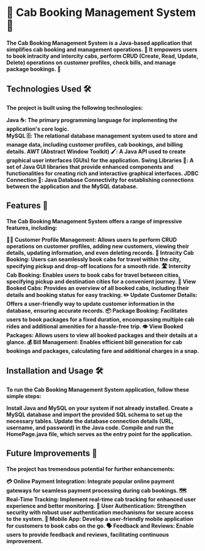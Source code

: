 <h1>🚕 Cab Booking Management System 📅</h1>
<h4>The Cab Booking Management System is a Java-based application that simplifies cab booking and management operations. 🚀 It empowers users to book intracity and intercity cabs, perform CRUD (Create, Read, Update, Delete) operations on customer profiles, check bills, and manage package bookings. 💼</h4>
<h2>Technologies Used 🛠️</h2>
<h4>The project is built using the following technologies:</br>

Java ☕: The primary programming language for implementing the application's core logic.</br>
MySQL 🗄️: The relational database management system used to store and manage data, including customer profiles, cab bookings, and billing details.
AWT (Abstract Window Toolkit) 🖌️: A Java API used to create graphical user interfaces (GUIs) for the application.
Swing Libraries 🎨: A set of Java GUI libraries that provide enhanced components and functionalities for creating rich and interactive graphical interfaces.
JDBC Connection 🔌: Java Database Connectivity for establishing connections between the application and the MySQL database.</h4>
<h2>Features 🌟</h2>
<h4>The Cab Booking Management System offers a range of impressive features, including:

🧑‍💼 Customer Profile Management: Allows users to perform CRUD operations on customer profiles, adding new customers, viewing their details, updating information, and even deleting records.
🚗 Intracity Cab Booking: Users can seamlessly book cabs for travel within the city, specifying pickup and drop-off locations for a smooth ride.
🛣️ Intercity Cab Booking: Enables users to book cabs for travel between cities, specifying pickup and destination cities for a convenient journey.
👀 View Booked Cabs: Provides an overview of all booked cabs, including their details and booking status for easy tracking.
✏️ Update Customer Details: Offers a user-friendly way to update customer information in the database, ensuring accurate records.
📦 Package Booking: Facilitates users to book packages for a fixed duration, encompassing multiple cab rides and additional amenities for a hassle-free trip.
👁️ View Booked Packages: Allows users to view all booked packages and their details at a glance.
💰 Bill Management: Enables efficient bill generation for cab bookings and packages, calculating fare and additional charges in a snap.
</h4>
<h2>Installation and Usage 🛠️</h2>
<h4>To run the Cab Booking Management System application, follow these simple steps:

Install Java and MySQL on your system if not already installed.
Create a MySQL database and import the provided SQL schema to set up the necessary tables.
Update the database connection details (URL, username, and password) in the Java code.
Compile and run the HomePage.java file, which serves as the entry point for the application.</h4>
<h2>Future Improvements 🚀</h2>
<h4>The project has tremendous potential for further enhancements:

💳 Online Payment Integration: Integrate popular online payment gateways for seamless payment processing during cab bookings.
🗺️ Real-Time Tracking: Implement real-time cab tracking for enhanced user experience and better monitoring.
🔐 User Authentication: Strengthen security with robust user authentication mechanisms for secure access to the system.
📱 Mobile App: Develop a user-friendly mobile application for customers to book cabs on the go.
🗣️ Feedback and Reviews: Enable users to provide feedback and reviews, facilitating continuous improvement.</h4>

